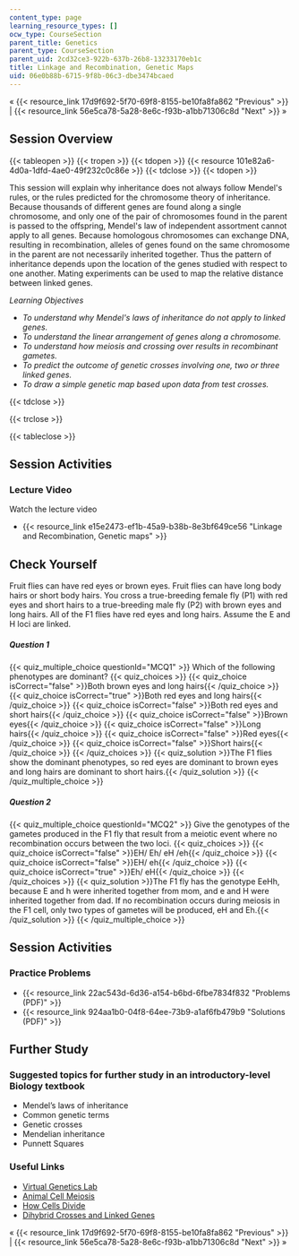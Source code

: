 ```yaml
---
content_type: page
learning_resource_types: []
ocw_type: CourseSection
parent_title: Genetics
parent_type: CourseSection
parent_uid: 2cd32ce3-922b-637b-26b8-13233170eb1c
title: Linkage and Recombination, Genetic Maps
uid: 06e0b88b-6715-9f8b-06c3-dbe3474bcaed
---
```


« {{< resource_link 17d9f692-5f70-69f8-8155-be10fa8fa862 "Previous" >}} | {{< resource_link 56e5ca78-5a28-8e6c-f93b-a1bb71306c8d "Next" >}} »

Session Overview
----------------

{{< tableopen >}}
{{< tropen >}}
{{< tdopen >}}
{{< resource 101e82a6-4d0a-1dfd-4ae0-49f232c0c86e >}}
{{< tdclose >}}
{{< tdopen >}}


This session will explain why inheritance does not always follow Mendel's rules, or the rules predicted for the chromosome theory of inheritance. Because thousands of different genes are found along a single chromosome, and only one of the pair of chromosomes found in the parent is passed to the offspring, Mendel's law of independent assortment cannot apply to all genes. Because homologous chromosomes can exchange DNA, resulting in recombination, alleles of genes found on the same chromosome in the parent are not necessarily inherited together. Thus the pattern of inheritance depends upon the location of the genes studied with respect to one another. Mating experiments can be used to map the relative distance between linked genes.

_Learning Objectives_

*   _To understand why Mendel's laws of inheritance do not apply to linked genes._
*   _To understand the linear arrangement of genes along a chromosome._
*   _To understand how meiosis and crossing over results in recombinant gametes._
*   _To predict the outcome of genetic crosses involving one, two or three linked genes._
*   _To draw a simple genetic map based upon data from test crosses._


{{< tdclose >}}

{{< trclose >}}

{{< tableclose >}}

Session Activities
------------------

### Lecture Video

Watch the lecture video

*   {{< resource_link e15e2473-ef1b-45a9-b38b-8e3bf649ce56 "Linkage and Recombination, Genetic maps" >}}

Check Yourself
--------------

Fruit flies can have red eyes or brown eyes. Fruit flies can have long body hairs or short body hairs. You cross a true-breeding female fly (P1) with red eyes and short hairs to a true-breeding male fly (P2) with brown eyes and long hairs. All of the F1 flies have red eyes and long hairs. Assume the E and H loci are linked.

##### Question 1
 {{< quiz_multiple_choice questionId="MCQ1" >}} Which of the following phenotypes are dominant? {{< quiz_choices >}} {{< quiz_choice isCorrect="false" >}}Both brown eyes and long hairs{{< /quiz_choice >}} {{< quiz_choice isCorrect="true" >}}Both red eyes and long hairs{{< /quiz_choice >}} {{< quiz_choice isCorrect="false" >}}Both red eyes and short hairs{{< /quiz_choice >}} {{< quiz_choice isCorrect="false" >}}Brown eyes{{< /quiz_choice >}} {{< quiz_choice isCorrect="false" >}}Long hairs{{< /quiz_choice >}} {{< quiz_choice isCorrect="false" >}}Red eyes{{< /quiz_choice >}} {{< quiz_choice isCorrect="false" >}}Short hairs{{< /quiz_choice >}} {{< /quiz_choices >}} {{< quiz_solution >}}The F1 flies show the dominant phenotypes, so red eyes are dominant to brown eyes and long hairs are dominant to short hairs.{{< /quiz_solution >}} {{< /quiz_multiple_choice >}}
##### Question 2
 {{< quiz_multiple_choice questionId="MCQ2" >}} Give the genotypes of the gametes produced in the F1 fly that result from a meiotic event where no recombination occurs between the two loci. {{< quiz_choices >}} {{< quiz_choice isCorrect="false" >}}EH/ Eh/ eH /eh{{< /quiz_choice >}} {{< quiz_choice isCorrect="false" >}}EH/ eh{{< /quiz_choice >}} {{< quiz_choice isCorrect="true" >}}Eh/ eH{{< /quiz_choice >}} {{< /quiz_choices >}} {{< quiz_solution >}}The F1 fly has the genotype EeHh, because E and h were inherited together from mom, and e and H were inherited together from dad. If no recombination occurs during meiosis in the F1 cell, only two types of gametes will be produced, eH and Eh.{{< /quiz_solution >}} {{< /quiz_multiple_choice >}}

Session Activities
------------------

### Practice Problems

*   {{< resource_link 22ac543d-6d36-a154-b6bd-6fbe7834f832 "Problems (PDF)" >}}
*   {{< resource_link 924aa1b0-04f8-64ee-73b9-a1af6fb479b9 "Solutions (PDF)" >}}

Further Study
-------------

### Suggested topics for further study in an introductory-level Biology textbook

*   Mendel’s laws of inheritance
*   Common genetic terms
*   Genetic crosses
*   Mendelian inheritance
*   Punnett Squares

### Useful Links

*   [Virtual Genetics Lab](http://vgl.umb.edu/)
*   [Animal Cell Meiosis](http://www.cellsalive.com/meiosis.htm)
*   [How Cells Divide](http://www.pbs.org/wgbh/nova/body/how-cells-divide.html)
*   [Dihybrid Crosses and Linked Genes](http://www.youtube.com/watch?v=1_lTyzGTnho&feature=mfu_in_order&list=UL)

« {{< resource_link 17d9f692-5f70-69f8-8155-be10fa8fa862 "Previous" >}} | {{< resource_link 56e5ca78-5a28-8e6c-f93b-a1bb71306c8d "Next" >}} »